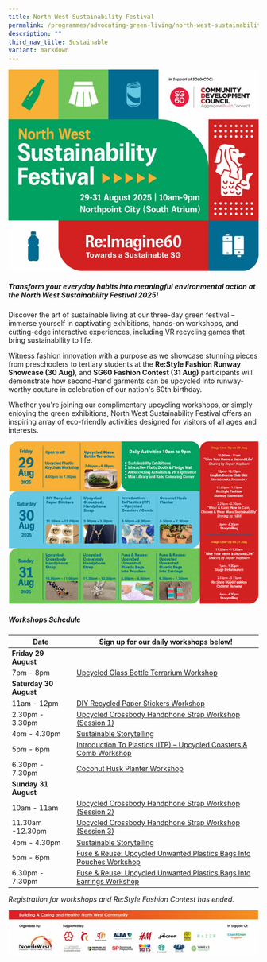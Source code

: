 ```yaml
---
title: North West Sustainability Festival
permalink: /programmes/advocating-green-living/north-west-sustainability-festival/
description: ""
third_nav_title: Sustainable
variant: markdown
---
```

![](/images/Screenshot_2025_07_15_183531.jpg)

##### **Transform your everyday habits into meaningful environmental action at the North West Sustainability Festival 2025!**

 Discover the art of sustainable living at our three-day green festival – immerse yourself in captivating exhibitions, hands-on workshops, and cutting-edge interactive experiences, including VR recycling games that bring sustainability to life.

Witness fashion innovation with a purpose as we showcase stunning pieces from preschoolers to tertiary students at the **Re:Style Fashion Runway Showcase (30 Aug)**, and **SG60 Fashion Contest  (31 Aug)** participants will demonstrate how second-hand garments can be upcycled into runway-worthy couture in celebration of our nation's 60th birthday.

Whether you're joining our complimentary upcycling workshops, or simply enjoying the green exhibitions, North West Sustainability Festival offers an inspiring array of eco-friendly activities designed for visitors of all ages and interests.

![](/images/Artboard_18_100.jpg)

##### **Workshops Schedule**

| Date |     Sign up for our daily workshops below!
| -------- | -------- |
|  **Friday 29 August**
7pm - 8pm| [Upcycled Glass Bottle Terrarium Workshop](https://go.gov.sg/glass-bottle-terrarium)
| **Saturday 30 August**    
11am - 12pm|    [DIY Recycled Paper Stickers Workshop](https://go.gov.sg/diy-recycling-paper-stickers)     |
|   2.30pm - 3.30pm   | [Upcycled Crossbody Handphone Strap Workshop (Session 1)](https://go.gov.sg/handphone-strap-making-session-1)   |
|   4pm - 4.30pm   | [Sustainable Storytelling](https://go.gov.sg/sustainability-fest-storytelling-30aug25)   |
|   5pm - 6pm   | [Introduction To Plastics (ITP) – Upcycled Coasters &amp; Comb Workshop](https://go.gov.sg/plastic-upcycling-coaster-comb)    |
|   6.30pm - 7.30pm  | [Coconut Husk Planter Workshop](https://go.gov.sg/coconut-husk-planter)   |
|   **Sunday 31 August**  
10am - 11am| [Upcycled Crossbody Handphone Strap Workshop (Session 2)](https://go.gov.sg/handphone-strap-making-session-2)  |
|  11.30am -12.30pm   | [Upcycled Crossbody Handphone Strap Workshop (Session 3)](https://go.gov.sg/handphone-strap-making-session-3)   |
|   4pm - 4.30pm   | [Sustainable Storytelling](https://go.gov.sg/sustainability-fest-storytelling-31aug25)   |
|   5pm - 6pm   | [Fuse &amp; Reuse: Upcycled Unwanted Plastics Bags Into Pouches Workshop](https://go.gov.sg/fuse-and-reuse-pouch)   |
|  6.30pm - 7.30pm    | [Fuse &amp; Reuse: Upcycled Unwanted Plastics Bags Into Earrings Workshop](https://go.gov.sg/fuse-and-reuse-earrings)   |

*Registration for workshops and Re:Style Fashion Contest has ended.*


![](/images/Screenshot_2025_07_15_184656.jpg)